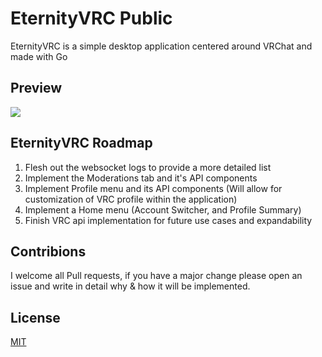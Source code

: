 # EternityVRC Public

EternityVRC is a simple desktop application centered around VRChat and  made with Go


## Preview

![](https://cdn.discordapp.com/attachments/923305740196777994/952096347341869076/unknown.png)

## EternityVRC Roadmap
1. Flesh out the websocket logs to provide a more detailed list
2. Implement the Moderations tab and it's API components
3. Implement Profile menu and its API components (Will allow for customization of VRC profile within the application)
4. Implement a Home menu (Account Switcher, and Profile Summary)
5. Finish VRC api implementation for future use cases and expandability

## Contribions
I welcome all Pull requests, if you have a major change please open an issue and write in detail why & how it will be implemented.

## License
[MIT](https://choosealicense.com/licenses/mit/)